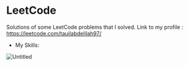# LeetCode
Solutions of some LeetCode problems that I solved.
Link to my profile : https://leetcode.com/tauilabdelilah97/
* My Skills:



![Untitled](https://user-images.githubusercontent.com/100880820/170904852-5acb3f88-c2cf-4266-99ce-cd91c7236bba.png)
